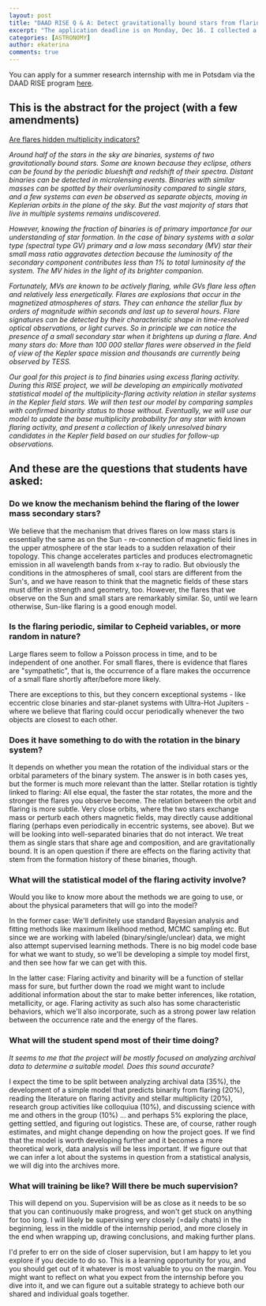 ```yaml
---
layout: post
title: "DAAD RISE Q & A: Detect gravitationally bound stars from flaring activity"
excerpt: "The application deadline is on Monday, Dec 16. I collected a number of questions from interested students that I'd like to share with anyone who is interested in applying, or just got curious about the title."
categories: [ASTRONOMY]
author: ekaterina
comments: true
---
```

You can apply for a summer research internship with me in Potsdam via the DAAD RISE program [here](https://www.daad.de/rise/en/rise-germany/). 

## This is the abstract for the project (with a few amendments)

<u>Are flares hidden multiplicity indicators?</u>

_Around half of the stars in the sky are binaries, systems of two gravitationally bound stars. Some are known because they eclipse, others can be found by the periodic blueshift and redshift of their spectra. Distant binaries can be detected in microlensing events. Binaries with similar masses can be spotted by their overluminosity compared to single stars, and a few systems can even be observed as separate objects, moving in Keplerian orbits in the plane of the sky. But the vast majority of stars that live in multiple systems remains undiscovered._

_However, knowing the fraction of binaries is of primary importance for our understanding of star formation. In the case of binary systems with a solar type (spectral type GV) primary and a low mass secondary (MV) star their small mass ratio aggravates detection because the luminosity of the secondary component contributes less than 1% to total luminosity of the system. The MV hides in the light of its brighter companion._

_Fortunately, MVs are known to be actively flaring, while GVs flare less often and relatively less energetically. Flares are explosions that occur in the magnetized atmospheres of stars. They can enhance the stellar flux by orders of magnitude within seconds and last up to several hours.
Flare signatures can be detected by their characteristic shape in time-resolved optical observations, or light curves. So in principle we can notice the presence of a small secondary star when it brightens up during a flare. And many stars do: More than 100 000 stellar flares were observed
in the field of view of the Kepler space mission and thousands are currently being observed by TESS._

_Our goal for this project is to find binaries using excess flaring activity. During this RISE project, we will be developing an empirically motivated statistical model of the multiplicity-flaring activity relation in stellar systems in the Kepler field stars. We will then test our model by comparing samples with confirmed binarity status to those without. Eventually, we will use our model to update the base multiplicity probability for any star with known flaring activity, and present a collection of likely unresolved binary candidates in the Kepler field based on our studies for follow-up observations._

## And these are the questions that students have asked:

### Do we know the mechanism behind the flaring of the lower mass secondary stars?

We believe that the mechanism that drives flares on low mass stars is essentially the same as on the Sun - re-connection of magnetic field lines in the upper atmosphere of the star leads to a sudden relaxation of their topology. This change accelerates particles and produces electromagnetic emission in all wavelength bands from x-ray to radio. But obviously the conditions in the atmospheres of small, cool stars are different from the Sun's, and we have reason to think that the magnetic fields of these stars must differ in strength and geometry, too. However, the flares that we observe on the Sun and small stars are remarkably similar. So, until we learn otherwise, Sun-like flaring is a good enough model.

### Is the flaring periodic, similar to Cepheid variables, or more random in nature?

Large flares seem to follow a Poisson process in time, and to be independent of one another. For small flares, there is evidence that flares are "sympathetic", that is, the occurrence of a flare makes the occurrence of a small flare shortly after/before more likely.

There are exceptions to this, but they concern exceptional systems - like eccentric close binaries and star-planet systems with Ultra-Hot Jupiters - where we believe that flaring could occur periodically whenever the two objects are closest to each other.

### Does it have something to do with the rotation in the binary system?

It depends on whether you mean the rotation of the individual stars or the orbital parameters of the binary system. The answer is in both cases yes, but the former is much more relevant than the latter. Stellar rotation is tightly linked to flaring: All else equal, the faster the star rotates, the more and the stronger the flares you observe become. The relation between the orbit and flaring is more subtle. Very close orbits, where the two stars exchange mass or perturb each others magnetic fields, may directly cause additional flaring (perhaps even periodically in eccentric systems, see above). But we will be looking into well-separated binaries that do not interact. We treat them as single stars that share age and composition, and are gravitationally bound. It is an open question if there are effects on the flaring activity that stem from the formation history of these binaries, though.

### What will the statistical model of the flaring activity involve?

Would you like to know more about the methods we are going to use, or about the physical parameters that will go into the model?

In the former case: We'll definitely use standard Bayesian analysis and fitting methods like maximum likelihood method, MCMC sampling etc. But since we are working with labeled (binary/single/unclear) data, we might also attempt supervised learning methods. There is no big model code base for what we want to study, so we'll be developing a simple toy model first, and then see how far we can get with this.

In the latter case: Flaring activity and binarity will be a function of stellar mass for sure, but further down the road we might want to include additional information about the star to make better inferences, like rotation, metallicity, or age. Flaring activity as such also has some characteristic behaviors, which we'll also incorporate, such as a strong power law relation between the occurrence rate and the energy of the flares.

### What will the student spend most of their time doing?

_It seems to me that the project will be mostly focused on analyzing archival data to determine a suitable model. Does this sound accurate?_

I expect the time to be split between analyzing archival data (35%), the development of a simple model that predicts binarity from flaring (20%),  reading the literature on flaring activity and stellar multiplicity (20%), research group activities like colloquiua (10%), and discussing science with me and others in the group (10%) ... and perhaps 5% exploring the place, getting settled, and figuring out logistics. These are, of course, rather rough estimates, and might change depending on how the project goes. If we find that the model is worth developing further and it becomes a more theoretical work, data analysis will be less important. If we figure out that we can infer a lot about the systems in question from a statistical analysis, we will dig into the archives more.

### What will training be like? Will there be much supervision?

This will depend on you. Supervision will be as close as it needs to be so that you can continuously make progress, and won't get stuck on anything for too long. I will likely be supervising very closely (=daily chats) in the beginning, less in the middle of the internship period, and more closely in the end when wrapping up, drawing conclusions, and making further plans.

I'd prefer to err on the side of closer supervision, but I am happy to let you explore if you decide to do so. This is a learning opportunity for you, and you should get out of it whatever is most valuable to you on the margin. You might want to reflect on what you expect from the internship before you dive into it, and we can figure out a suitable strategy to achieve both our shared and individual goals together.
